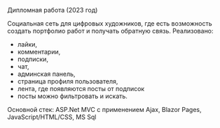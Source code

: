 Дипломная работа (2023 год)

Социальная сеть для цифровых художников, где есть возможность создать портфолио работ и получать обратную связь.
Реализовано:
- лайки,
- комментарии,
- подписки,
- чат,
- админская панель,
- страница профиля пользователя,
- лента, где появляются посты от подписок
- посты можно фильтровать и искать.

Основной стек: ASP.Net MVC с применением Ajax, Blazor Pages, JavaScript/HTML/CSS, MS Sql
